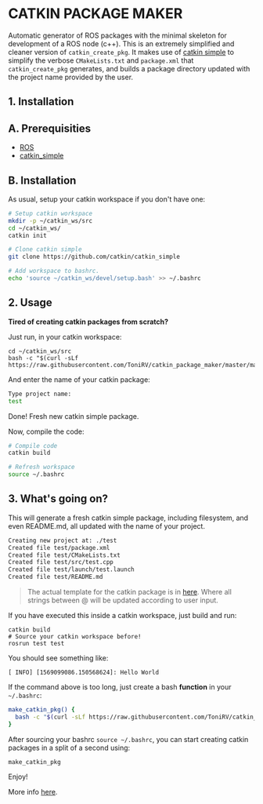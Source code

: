 # CATKIN PACKAGE MAKER

Automatic generator of ROS packages with the minimal skeleton for development of a ROS node (c++). This is an extremely simplified and cleaner version of `catkin_create_pkg`. It makes use of [catkin simple](https://github.com/catkin/catkin_simple) to simplify the verbose `CMakeLists.txt` and `package.xml` that `catkin_create_pkg` generates, and builds a package directory updated with the project name provided by the user.

## 1. Installation

## A. Prerequisities

- [ROS](https://www.ros.org/install/)
- [catkin_simple](https://github.com/catkin/catkin_simple)

## B. Installation

As usual, setup your catkin workspace if you don't have one:

```bash
# Setup catkin workspace
mkdir -p ~/catkin_ws/src
cd ~/catkin_ws/
catkin init

# Clone catkin simple
git clone https://github.com/catkin/catkin_simple

# Add workspace to bashrc.
echo 'source ~/catkin_ws/devel/setup.bash' >> ~/.bashrc
```

## 2. Usage

**Tired of creating catkin packages from scratch?**

Just run, in your catkin workspace:

```
cd ~/catkin_ws/src
bash -c "$(curl -sLf https://raw.githubusercontent.com/ToniRV/catkin_package_maker/master/make_catkin_pkg.sh)"
```

And enter the name of your catkin package:

```bash
Type project name:
test
```

Done! Fresh new catkin simple package.

Now, compile the code:

```bash
# Compile code
catkin build

# Refresh workspace
source ~/.bashrc
```

## 3. What's going on?

This will generate a fresh catkin simple package, including filesystem, and even README.md, all updated with the name of your project.

```bash
Creating new project at: ./test
Created file test/package.xml
Created file test/CMakeLists.txt
Created file test/src/test.cpp
Created file test/launch/test.launch
Created file test/README.md
```

> The actual template for the catkin package is in [here](./template). Where all strings between @ will be updated according to user input.

If you have executed this inside a catkin workspace, just build and run:

```
catkin build
# Source your catkin workspace before!
rosrun test test
```

You should see something like:
```
[ INFO] [1569099086.150568624]: Hello World
```

If the command above is too long, just create a bash **function** in your `~/.bashrc`:

```bash
make_catkin_pkg() {
  bash -c "$(curl -sLf https://raw.githubusercontent.com/ToniRV/catkin_package_maker/master/make_catkin_pkg.sh)"
}
```

After sourcing your bashrc `source ~/.bashrc`, you can start creating catkin packages in a split of a second using:
```
make_catkin_pkg
```

Enjoy!

More info [here](http://www.mit.edu/~arosinol/2019/09/21/ROS_Catkin_Package_Maker/).
